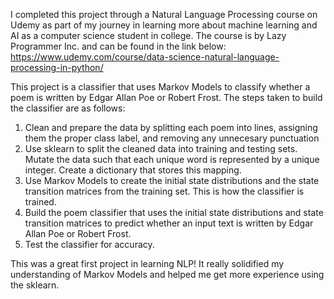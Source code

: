 I completed this project through a Natural Language Processing course on Udemy as part of my journey in learning more about machine learning and AI as a computer science student in college. The course is by Lazy Programmer Inc. and can be found in the link below:
https://www.udemy.com/course/data-science-natural-language-processing-in-python/

This project is a classifier that uses Markov Models to classify whether a poem is written by Edgar Allan Poe or Robert Frost. The steps taken to build the classifier are as follows:
  1. Clean and prepare the data by splitting each poem into lines, assigning them the proper class label, and removing any unnecesary punctuation
  2. Use sklearn to split the cleaned data into training and testing sets. Mutate the data such that each unique word is represented by a unique integer. Create a dictionary that stores this mapping.
  3. Use Markov Models to create the initial state distributions and the state transition matrices from the training set. This is how the classifier is trained.
  4. Build the poem classifier that uses the initial state distributions and state transition matrices to predict whether an input text is written by Edgar Allan Poe or Robert Frost.
  5. Test the classifier for accuracy.

This was a great first project in learning NLP! It really solidified my understanding of Markov Models and helped me get more experience using the sklearn.
